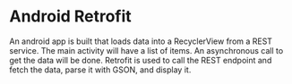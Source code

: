 # Android Retrofit
An android app is built that loads data into a RecyclerView from a REST service. The main activity will have a list of items. An asynchronous call to get the data will be done. Retrofit is used to call the REST endpoint and fetch the data, parse it with GSON, and display it. 
